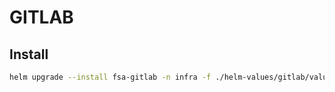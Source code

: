 # GITLAB

## Install

```bash
helm upgrade --install fsa-gitlab -n infra -f ./helm-values/gitlab/values.yaml ./helm-charts/gitlab/1.0.0/
```
